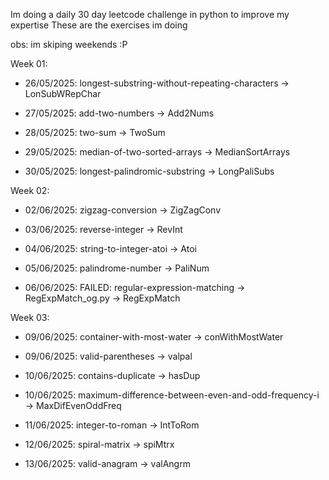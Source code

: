 Im doing a daily 30 day leetcode challenge in python to improve my expertise
These are the exercises im doing

  obs: im skiping weekends :P

Week 01:
- 26/05/2025: longest-substring-without-repeating-characters -> LonSubWRepChar

- 27/05/2025: add-two-numbers -> Add2Nums

- 28/05/2025: two-sum -> TwoSum

- 29/05/2025: median-of-two-sorted-arrays -> MedianSortArrays

- 30/05/2025: longest-palindromic-substring -> LongPaliSubs


Week 02:
- 02/06/2025: zigzag-conversion -> ZigZagConv

- 03/06/2025: reverse-integer -> RevInt

- 04/06/2025: string-to-integer-atoi -> Atoi

- 05/06/2025: palindrome-number -> PaliNum

- 06/06/2025: FAILED: regular-expression-matching -> RegExpMatch_og.py -> RegExpMatch

Week 03:
- 09/06/2025: container-with-most-water -> conWithMostWater

- 09/06/2025: valid-parentheses -> valpal

- 10/06/2025: contains-duplicate -> hasDup

- 10/06/2025: maximum-difference-between-even-and-odd-frequency-i -> MaxDifEvenOddFreq

- 11/06/2025: integer-to-roman -> IntToRom

- 12/06/2025: spiral-matrix -> spiMtrx

- 13/06/2025: valid-anagram -> valAngrm
                                             